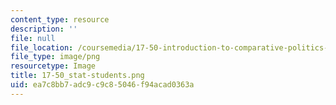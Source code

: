 ```yaml
---
content_type: resource
description: ''
file: null
file_location: /coursemedia/17-50-introduction-to-comparative-politics-spring-2014/ea7c8bb7adc9c9c85046f94acad0363a_17-50_stat-students.png
file_type: image/png
resourcetype: Image
title: 17-50_stat-students.png
uid: ea7c8bb7-adc9-c9c8-5046-f94acad0363a
---
```

